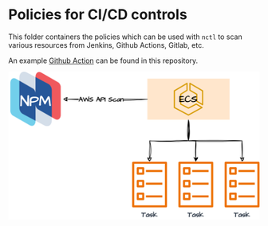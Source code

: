 # Policies for CI/CD controls

This folder containers the policies which can be used with `nctl` to scan various resources from Jenkins, Github Actions, Gitlab, etc.

An example [Github Action](../.github/workflows/npm-periodic-ecs-scan.yaml) can be found in this repository.

![CICD Flow](CICD.png)
